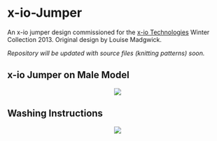 x-io-Jumper
===========

An x-io jumper design commissioned for the [x-io Technologies](http://www.x-io.co.uk/) Winter Collection 2013.  Original design by Louise Madgwick.

*Repository will be updated with source files (knitting patterns) soon.*

x-io Jumper on Male Model
----------

<div align="center">
<img src="https://raw.github.com/xioTechnologies/x-io-Jumper/master/Male%20Model.png"/>
</div>

Washing Instructions
--------------------

<div align="center">
<img src="https://raw.github.com/xioTechnologies/x-io-Jumper/master/Washing%20Instructions.png"/>
</div>
